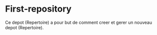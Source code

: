 # First-repository
Ce depot (Repertoire) a pour but de comment creer et gerer un nouveau depot (Repertoire).
